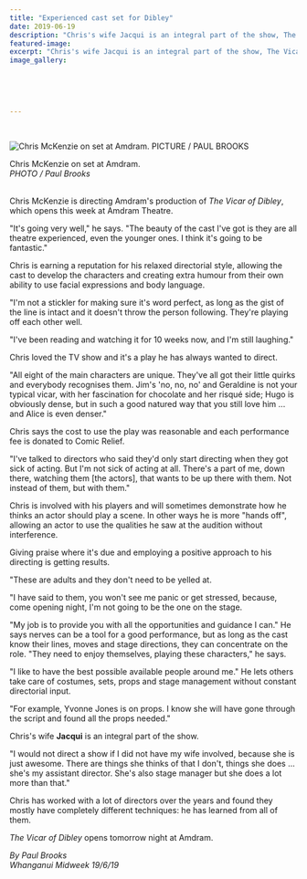 ```yaml
---
title: "Experienced cast set for Dibley"
date: 2019-06-19
description: "Chris's wife Jacqui is an integral part of the show, The Vicar of Dibley. \"I would not direct a show if I did not have my wife..."
featured-image: 
excerpt: "Chris's wife Jacqui is an integral part of the show, The Vicar of Dibley. \"I would not direct a show if I did not have my wife involved, because she is just awesome.\""
image_gallery:
    
    
    
    
    
---
```


<p>&nbsp;</p>
<p><img src="https://www.nzherald.co.nz/resizer/Iw1ZonmaasuoveVTJbhwtpGACps=/620x349/smart/filters:quality(70)/arc-anglerfish-syd-prod-nzme.s3.amazonaws.com/public/CUQYVLS7PNCKFAE644ELKXSPWA.jpg" alt="Chris McKenzie on set at Amdram. PICTURE / PAUL BROOKS" /></p>
<p><span>Chris McKenzie on set at Amdram. <br /><em>PHOTO / Paul Brooks</em></span></p>
<p><br />Chris McKenzie is directing Amdram's production of&nbsp;<em>The Vicar of Dibley</em>, which opens this week at Amdram Theatre.</p>
<p>"It's going very well," he says. "The beauty of the cast I've got is they are all theatre experienced, even the younger ones. I think it's going to be fantastic."</p>
<p>Chris is earning a reputation for his relaxed directorial style, allowing the cast to develop the characters and creating extra humour from their own ability to use facial expressions and body language.</p>
<p>"I'm not a stickler for making sure it's word perfect, as long as the gist of the line is intact and it doesn't throw the person following. They're playing off each other well.</p>
<p>"I've been reading and watching it for 10 weeks now, and I'm still laughing."</p>
<p>Chris loved the TV show and it's a play he has always wanted to direct.</p>
<p>"All eight of the main characters are unique. They've all got their little quirks and everybody recognises them. Jim's 'no, no, no' and Geraldine is not your typical vicar, with her fascination for chocolate and her risqu&eacute; side; Hugo is obviously dense, but in such a good natured way that you still love him ... and Alice is even denser."</p>
<p>Chris says the cost to use the play was reasonable and each performance fee is donated to Comic Relief.</p>
<p>"I've talked to directors who said they'd only start directing when they got sick of acting. But I'm not sick of acting at all. There's a part of me, down there, watching them [the actors], that wants to be up there with them. Not instead of them, but with them."</p>
<p>Chris is involved with his players and will sometimes demonstrate how he thinks an actor should play a scene. In other ways he is more "hands off", allowing an actor to use the qualities he saw at the audition without interference.</p>
<p>Giving praise where it's due and employing a positive approach to his directing is getting results.</p>
<p>"These are adults and they don't need to be yelled at.</p>
<p>"I have said to them, you won't see me panic or get stressed, because, come opening night, I'm not going to be the one on the stage.</p>
<p>"My job is to provide you with all the opportunities and guidance I can." He says nerves can be a tool for a good performance, but as long as the cast know their lines, moves and stage directions, they can concentrate on the role. "They need to enjoy themselves, playing these characters," he says.</p>
<p>"I like to have the best possible available people around me." He lets others take care of costumes, sets, props and stage management without constant directorial input.</p>
<p>"For example, Yvonne Jones is on props. I know she will have gone through the script and found all the props needed."</p>
<p>Chris's wife <strong>Jacqui</strong> is an integral part of the show.</p>
<p>"I would not direct a show if I did not have my wife involved, because she is just awesome. There are things she thinks of that I don't, things she does ... she's my assistant director. She's also stage manager but she does a lot more than that."</p>
<p>Chris has worked with a lot of directors over the years and found they mostly have completely different techniques: he has learned from all of them.</p>
<p><em>The Vicar of Dibley</em>&nbsp;opens tomorrow night at Amdram.</p>
<p><span><em>By Paul Brooks<br />Whanganui Midweek 19/6/19</em></span></p>


